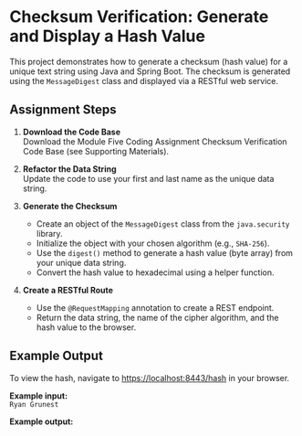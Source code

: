 # Checksum Verification: Generate and Display a Hash Value

This project demonstrates how to generate a checksum (hash value) for a unique text string using Java and Spring Boot. The checksum is generated using the `MessageDigest` class and displayed via a RESTful web service.

## Assignment Steps

1. **Download the Code Base**  
   Download the Module Five Coding Assignment Checksum Verification Code Base (see Supporting Materials).

2. **Refactor the Data String**  
   Update the code to use your first and last name as the unique data string.

3. **Generate the Checksum**  
   - Create an object of the `MessageDigest` class from the `java.security` library.
   - Initialize the object with your chosen algorithm (e.g., `SHA-256`).
   - Use the `digest()` method to generate a hash value (byte array) from your unique data string.
   - Convert the hash value to hexadecimal using a helper function.

4. **Create a RESTful Route**  
   - Use the `@RequestMapping` annotation to create a REST endpoint.
   - Return the data string, the name of the cipher algorithm, and the hash value to the browser.

## Example Output

To view the hash, navigate to [https://localhost:8443/hash](https://localhost:8443/hash) in your browser.

**Example input:**  
`Ryan Grunest`

**Example output:**